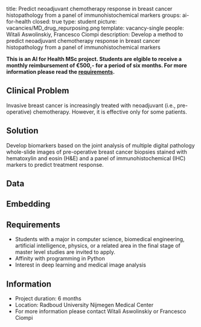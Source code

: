 title: Predict neoadjuvant chemotherapy response in breast cancer histopathology from a panel of immunohistochemical markers
groups: ai-for-health
closed: true 
type: student 
picture: vacancies/MD_drug_repurposing.png
template: vacancy-single
people: Witali Aswolinskiy, Francesco Ciompi
description: Develop a method to predict neoadjuvant chemotherapy response in breast cancer histopathology from a panel of immunohistochemical markers

**This is an AI for Health MSc project. Students are
elgible to receive a monthly reimbursement of €500,- for
a period of six months. For more information please read the
[requirements](https://www.ai-for-health.nl/requirements/).** 

## Clinical Problem 
Invasive breast cancer is increasingly treated with neoadjuvant (i.e., pre-operative) chemotherapy. However, it is effective only for some patients.

## Solution 
Develop biomarkers based on the joint analysis of multiple digital pathology whole-slide images of pre-operative breast cancer biopsies stained with hematoxylin and eosin (H&E) and a panel of immunohistochemical (IHC) markers to predict treatment response.

## Data 

## Embedding 

## Requirements 
-	Students with a major in computer science, biomedical engineering, artificial intelligence, physics, or a related area in the final stage of master level studies are invited to apply.
-	Affinity with programming in Python
-	Interest in deep learning and medical image analysis

## Information 
- Project duration: 6 months
-	Location: Radboud University Nijmegen Medical Center
-	For more information please contact Witali Aswolinskiy or Francesco Ciompi

